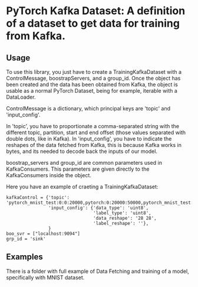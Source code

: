 # PyTorch Kafka Dataset: A definition of a dataset to get data for training from Kafka.

## Usage
To use this library, you just have to create a TrainingKafkaDataset with a ControlMessage, boostrapServers, and a group_id.
Once the object has been created and the data has been obtained from Kafka, the object is usable as a normal PyTorch Dataset, being for example, iterable with a DataLoader.

ControlMessage is a dictionary, which principal keys are 'topic' and 'input_config'.

In 'topic', you have to proportionate a comma-separated string with the different topic, partition, start and end offset (those values separated with double dots, like in Kafka). 
In 'input_config', you have to indicate the reshapes of the data fetched from Kafka, this is because Kafka works in bytes, and its needed to decode back the inputs of our model.

boostrap_servers and group_id are common parameters used in KafkaConsumers. This parameters are given directly to the KafkaConsumers inside the object.

Here you have an example of craeting a TrainingKafkaDataset:
```
kafkaControl = {'topic': 'pytorch_mnist_test:0:0:20000,pytorch:0:20000:50000,pytorch_mnist_test:0:120000:140000',
                'input_config': {'data_type': 'uint8', 
                                 'label_type': 'uint8', 
                                 'data_reshape': '28 28', 
                                 'label_reshape': ''}, 
                }
boo_svr = ["localhost:9094"]
grp_id = 'sink'
```

## Examples
There is a folder with full example of Data Fetching and training of a model, specifically with MNIST dataset.
